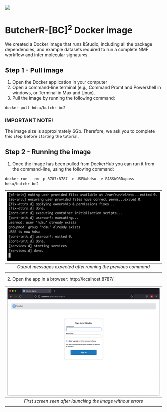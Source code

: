 <img src="https://github.com/hdsu-bioquant/ButchR/raw/master/vignettes/figs/ButchR/ButchR_logo.png" width="300">

# ButcherR-[BC]<sup>2</sup> Docker image

We created a Docker image that runs RStudio, including all the package dependencies, and example datasets required to run a complete NMF workflow and infer molecular signatures. 

## Step 1 - Pull image

1. Open the Docker application in your computer
2. Open a command-line terminal (e.g., Command Promt and Powershell in windows, or Terminal in Max and Linux).
3. Pull the image by running the following command:

```
docker pull hdsu/butchr-bc2
```

### IMPORTANT NOTE! 

The image size is approximately 6Gb. Therefore, we ask you to complete this step before starting the tutorial.


## Step 2 - Running the image 

1. Once the image has been pulled from DockerHub you can run it from the command-line, using the following command:  

```
docker run --rm -p 8787:8787 -e USER=hdsu -e PASSWORD=pass hdsu/butchr-bc2
```

<!-- ![](figs/run_output.png) 
*Output messages expected after running the previous command* -->

| ![](figs/run_output.png) | 
|:--:| 
| *Output messages expected after running the previous command* |
||
   

2. Open the app in a browser:
http://localhost:8787/


<!-- ![](figs/run_screen.png)
*First screen seen after launching the image without errors* -->

| ![](figs/run_screen.png) | 
|:--:| 
| *First screen seen after launching the image without errors* |
||